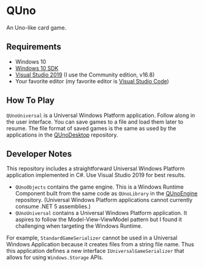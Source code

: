 # QUno

An Uno-like card game.

## Requirements

* Windows 10
* [Windows 10 SDK](https://developer.microsoft.com/en-US/windows/downloads/windows-10-sdk/)
* [Visual Studio 2019](https://visualstudio.microsoft.com/) (I use the Community edition, v16.8)
* Your favorite editor (my favorite editor is [Visual Studio Code](https://code.visualstudio.com/))

## How To Play

`QUnoUniversal` is a Universal Windows Platform application. Follow along in the user interface. 
You can save games to a file and load them later to resume. The file format of saved games is the 
same as used by the applications in the [QUnoDesktop](https://github.com/rdeetz/QUnoDesktop) repository.

## Developer Notes

This repository includes a straightforward Universal Windows Platform application 
implemented in C#. Use Visual Studio 2019 for best results.

* `QUnoObjects` contains the game engine. This is a Windows Runtime Component built from 
the same code as `QUnoLibrary` in the [QUnoEngine](https://github.com/rdeetz/QUnoEngine) repository. 
(Universal Windows Platform applications cannot currently consume .NET 5 assemblies.)
* `QUnoUniversal` contains a Universal Windows Platform application. It aspires 
to follow the Model-View-ViewModel pattern but I found it challenging when targeting the 
Windows Runtime.

For example, `StandardGameSerializer` cannot be used in a Universal Windows Application 
because it creates files from a string file name. Thus this application defines a new 
interface `IUniversalGameSerializer` that allows for using `Windows.Storage` APIs.
